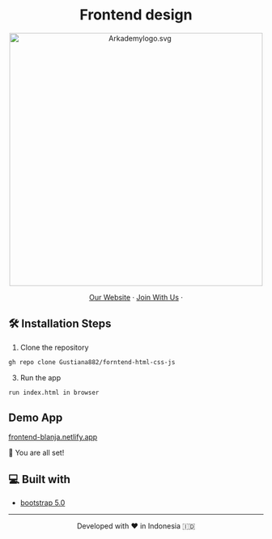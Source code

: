 <h1 align="center">
  Frontend design
</h1>

<p align="center"><img src="https://www.arkademy.com/img/logo%20arkademy.1c82cf5c.svg" width="500px" alt="Arkademylogo.svg" /></p>

<p align="center">
    <a href="https://www.arkademy.com/" target="blank">Our Website</a>
    ·
    <a href="https://www.arkademy.com/auth/signup">Join With Us</a>
    ·
</p>


## 🛠️ Installation Steps

1. Clone the repository

```bash
gh repo clone Gustiana882/forntend-html-css-js
```

3. Run the app

```bash
run index.html in browser
```

## Demo App
[frontend-blanja.netlify.app](http://frontend-blanja.netlify.app/)

🌟 You are all set!

## 💻 Built with
- [bootstrap 5.0](https://getbootstrap.com/)

<hr>
<p align="center">
Developed with ❤️ in Indonesia 	🇮🇩
</p>

